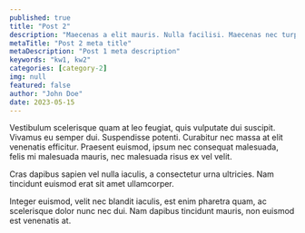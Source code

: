 ```yaml
---
published: true
title: "Post 2"
description: "Maecenas a elit mauris. Nulla facilisi. Maecenas nec turpis ac nunc pellentesque elementum. "
metaTitle: "Post 2 meta title"
metaDescription: "Post 1 meta description"
keywords: "kw1, kw2"
categories: [category-2]
img: null
featured: false
author: "John Doe"
date: 2023-05-15
---
```


Vestibulum scelerisque quam at leo feugiat, quis vulputate dui suscipit. Vivamus eu semper dui. Suspendisse potenti. Curabitur nec massa at elit venenatis efficitur. Praesent euismod, ipsum nec consequat malesuada, felis mi malesuada mauris, nec malesuada risus ex vel velit. 

Cras dapibus sapien vel nulla iaculis, a consectetur urna ultricies. Nam tincidunt euismod erat sit amet ullamcorper. 

Integer euismod, velit nec blandit iaculis, est enim pharetra quam, ac scelerisque dolor nunc nec dui. Nam dapibus tincidunt mauris, non euismod est venenatis at.